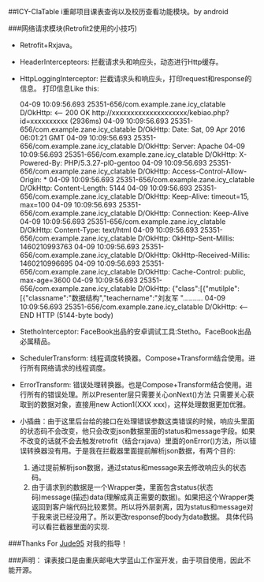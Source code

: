 ##ICY-ClaTable
i重邮项目课表查询以及校历查看功能模块。by android

###网络请求模块(Retrofit2使用的小技巧)

+ Retrofit+Rxjava。

+ HeaderIntercepteors: 拦截请求头和响应头，动态进行Http缓存。  

+ HttpLoggingInterceptor: 拦截请求头和响应头，打印request和response的信息。 
  打印信息Like this:

  04-09 10:09:56.693 25351-656/com.example.zane.icy_clatable D/OkHttp: <-- 200 OK       http://xxxxxxxxxxxxxxxxxxxx/kebiao.php?id=xxxxxxxxxx (2936ms)
  04-09 10:09:56.693 25351-656/com.example.zane.icy_clatable D/OkHttp: Date: Sat, 09 Apr 2016 06:01:21 GMT
  04-09 10:09:56.693 25351-656/com.example.zane.icy_clatable D/OkHttp: Server: Apache
  04-09 10:09:56.693 25351-656/com.example.zane.icy_clatable D/OkHttp: X-Powered-By: PHP/5.3.27-pl0-gentoo
  04-09 10:09:56.693 25351-656/com.example.zane.icy_clatable D/OkHttp: Access-Control-Allow-Origin: *
  04-09 10:09:56.693 25351-656/com.example.zane.icy_clatable D/OkHttp: Content-Length: 5144
  04-09 10:09:56.693 25351-656/com.example.zane.icy_clatable D/OkHttp: Keep-Alive: timeout=15, max=100
  04-09 10:09:56.693 25351-656/com.example.zane.icy_clatable D/OkHttp: Connection: Keep-Alive
  04-09 10:09:56.693 25351-656/com.example.zane.icy_clatable D/OkHttp: Content-Type: text/html
  04-09 10:09:56.693 25351-656/com.example.zane.icy_clatable D/OkHttp: OkHttp-Sent-Millis: 1460210993763
  04-09 10:09:56.693 25351-656/com.example.zane.icy_clatable D/OkHttp: OkHttp-Received-Millis: 1460210996695
  04-09 10:09:56.693 25351-656/com.example.zane.icy_clatable D/OkHttp: Cache-Control: public, max-age=3600
  04-09 10:09:56.693 25351-656/com.example.zane.icy_clatable D/OkHttp: {"class":[{"mutilple":[{"classname":"数据结构","teachername":"刘友军  "..........
  04-09 10:09:56.693 25351-656/com.example.zane.icy_clatable D/OkHttp: <-- END HTTP (5144-byte body)
  
+ StethoInterceptor: FaceBook出品的安卓调试工具:Stetho。FaceBook出品必属精品。

+ SchedulerTransform: 线程调度转换器。Compose+Transform结合使用。进行所有网络请求的线程调度。

+ ErrorTransform: 错误处理转换器。也是Compose+Transform结合使用。进行所有的错误处理。所以Presenter层只需要关心onNext()方法
  只需要关心获取到的数据对象，直接用new Action1(XXX xxx)，这样处理数据更加优雅。
  
+ 小插曲：由于这里后台给的接口在处理错误参数这类错误的时候，响应头里面的状态码不会改变，他只会改变json数据里面的status和message字段。如果不改变的话就不会去触发retrofit（结合rxjava）里面的onError()方法，所以错误转换器没有用。于是我在拦截器里面提前解析json数据，有两个目的:
  1. 通过提前解析json数据，通过status和message来去修改响应头的状态码。
  2. 由于请求到的数据是一个Wrapper类，里面包含status(状态码)message(描述)data(理解成真正需要的数据)。如果把这个Wrapper类返回到客户端代码比较累赘。所以将外层剥离，因为status和message对于我来说已经没用了。所以更改response的body为data数据。
  具体代码可以看拦截器里面的实现.

###Thanks For [Jude95](https://github.com/Jude95) 对我的指导！

###声明：
  课表接口是由重庆邮电大学蓝山工作室开发，由于项目使用，因此不能开源。


